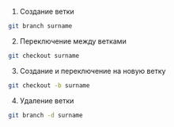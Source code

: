 1. Создание ветки

```bash
git branch surname
```

2. Переключение между ветками
```bash
git checkout surname
```

3. Создание и переключение на новую ветку
```bash
git checkout -b surname
```

4. Удаление ветки
```bash
git branch -d surname
```
